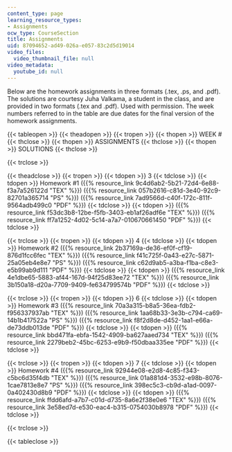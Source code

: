 ```yaml
---
content_type: page
learning_resource_types:
- Assignments
ocw_type: CourseSection
title: Assignments
uid: 87094652-ad49-026a-e057-83c2d5d19014
video_files:
  video_thumbnail_file: null
video_metadata:
  youtube_id: null
---
```


Below are the homework assignments in three formats (.tex, .ps, and .pdf). The solutions are courtesy Juha Valkama, a student in the class, and are provided in two formats (.tex and .pdf). Used with permission. The week numbers referred to in the table are due dates for the final version of the homework assignments.

{{< tableopen >}}
{{< theadopen >}}
{{< tropen >}}
{{< thopen >}}
WEEK #
{{< thclose >}}
{{< thopen >}}
ASSIGNMENTS
{{< thclose >}}
{{< thopen >}}
SOLUTIONS
{{< thclose >}}

{{< trclose >}}

{{< theadclose >}}
{{< tropen >}}
{{< tdopen >}}
3
{{< tdclose >}}
{{< tdopen >}}
Homework #1 ({{% resource_link 9c4d6ab2-5b21-72d4-6e88-f3a7a526122d "TEX" %}}) ({{% resource_link 057b2616-c81d-3e40-92c9-82701a365714 "PS" %}}) ({{% resource_link 7ad9566d-c40f-172c-811f-9564adb499c0 "PDF" %}})
{{< tdclose >}}
{{< tdopen >}}
({{% resource_link f53dc3b8-12be-f5fb-3403-eb1af26adf6e "TEX" %}}) ({{% resource_link ff7a1252-4d02-5c14-a7a7-010670661450 "PDF" %}})
{{< tdclose >}}

{{< trclose >}}
{{< tropen >}}
{{< tdopen >}}
4
{{< tdclose >}}
{{< tdopen >}}
Homework #2 ({{% resource_link 2b37169a-de36-ef0f-cf19-876d1fcc6fec "TEX" %}}) ({{% resource_link f41c725f-0a43-e27c-5871-25a05eb4e8e7 "PS" %}}) ({{% resource_link c62d9ab5-a3ba-f1ba-c8e3-e5b99ab9d111 "PDF" %}})
{{< tdclose >}}
{{< tdopen >}}
({{% resource_link 4e1dbe65-5883-af44-167d-94f25d83ee72 "TEX" %}}) ({{% resource_link 3b150a18-d20a-7709-9409-fe634799574b "PDF" %}})
{{< tdclose >}}

{{< trclose >}}
{{< tropen >}}
{{< tdopen >}}
6
{{< tdclose >}}
{{< tdopen >}}
Homework #3 ({{% resource_link 70a3a315-b8a5-36ea-fdb2-f956337937ab "TEX" %}}) ({{% resource_link 1aa68b33-3e3b-c794-ca69-14b1b417522a "PS" %}}) ({{% resource_link f8f2d8de-d452-1aa1-e66a-de73ddb013de "PDF" %}})
{{< tdclose >}}
{{< tdopen >}}
({{% resource_link bbd471fa-ebfa-1542-4909-ba627aaed734 "TEX" %}}) ({{% resource_link 2279beb2-45bc-6253-e9b9-f50dbaa335ee "PDF" %}})
{{< tdclose >}}

{{< trclose >}}
{{< tropen >}}
{{< tdopen >}}
7
{{< tdclose >}}
{{< tdopen >}}
Homework #4 ({{% resource_link 92944e08-e2d8-4c85-f343-c5bc6d35f4db "TEX" %}}) ({{% resource_link 01a881d4-3532-e98b-8076-1cae7813e8e7 "PS" %}}) ({{% resource_link 398ec5c3-cb9d-a1ad-0097-0a402430d8b9 "PDF" %}})
{{< tdclose >}}
{{< tdopen >}}
({{% resource_link ffdd6afd-a7b7-c01d-d735-8a6e2f38e0e6 "TEX" %}}) ({{% resource_link 3e58ed7d-e530-eac4-b315-0754030b8978 "PDF" %}})
{{< tdclose >}}

{{< trclose >}}

{{< tableclose >}}